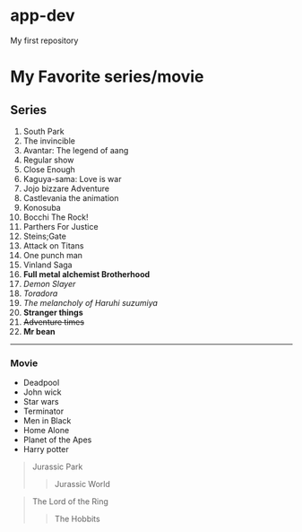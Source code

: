 # app-dev
My first repository
# My Favorite series/movie
## Series
1. South Park
2. The invincible
3. Avantar: The legend of aang
4. Regular show
5. Close Enough
6. Kaguya-sama: Love is war
7. Jojo bizzare Adventure
8. Castlevania the animation
9. Konosuba
10. Bocchi The Rock!
1. Parthers For Justice
1. Steins;Gate
1. Attack on Titans
1. One punch man
1. Vinland Saga
1. **Full metal alchemist Brotherhood**
1. *Demon Slayer*
1. _Toradora_
1. *The melancholy of Haruhi suzumiya*
1. __Stranger things__
1. ~~Adventure times~~
1. **Mr bean**

---

### Movie
- Deadpool
- John wick
- Star wars
- Terminator
- Men in Black
- Home Alone
- Planet of the Apes
- Harry potter


> Jurassic Park
>> Jurassic World

> The Lord of the Ring
>> The Hobbits
